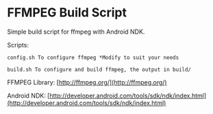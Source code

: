 FFMPEG Build Script
===================

Simple build script for ffmpeg with Android NDK.

Scripts:

	config.sh To configure ffmpeg *Modify to suit your needs

	build.sh To configure and build ffmpeg, the output in build/


FFMPEG Library: [http://ffmpeg.org/](http://ffmpeg.org/)

Android NDK: [http://developer.android.com/tools/sdk/ndk/index.html](http://developer.android.com/tools/sdk/ndk/index.html)
